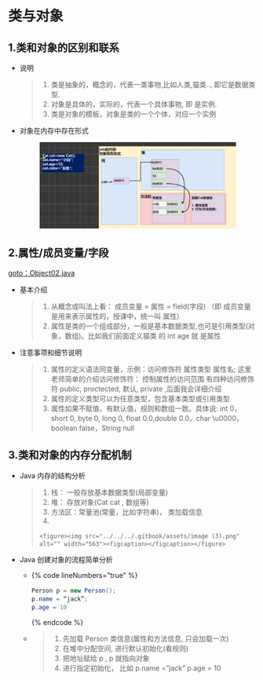 # 类与对象

## 1.类和对象的区别和联系

*   说明

    > 1. 类是抽象的，概念的，代表一类事物,比如人类,猫类.., 即它是数据类型.
    > 2. 对象是具体的，实际的，代表一个具体事物, 即 是实例.
    > 3. 类是对象的模板，对象是类的一个个体，对应一个实例


*   对象在内存中存在形式

    <figure><img src="../../../.gitbook/assets/image (1).png" alt="" width="563"><figcaption></figcaption></figure>

## 2.属性/成员变量/字段

[goto：Object02.java](https://gitee.com/jia-yan\_dong/code/blob/master/Java/javacode/chapter07/Object02.java)

*   基本介绍

    > 1. 从概念或叫法上看： 成员变量 = 属性 = field(字段) （即 成员变量是用来表示属性的，授课中，统一叫 属性）
    > 2. 属性是类的一个组成部分，一般是基本数据类型,也可是引用类型(对象，数组)。比如我们前面定义猫类 的 int age 就 是属性


*   注意事项和细节说明

    > 1. 属性的定义语法同变量，示例：访问修饰符 属性类型 属性名; 这里老师简单的介绍访问修饰符： 控制属性的访问范围 有四种访问修饰符 public, proctected, 默认, private ,后面我会详细介绍
    > 2. 属性的定义类型可以为任意类型，包含基本类型或引用类型
    > 3. 属性如果不赋值，有默认值，规则和数组一致。具体说: int 0，short 0, byte 0, long 0, float 0.0,double 0.0，char \u0000， boolean false，String null

## 3.类和对象的内存分配机制

*   Java 内存的结构分析

    > 1. 栈： 一般存放基本数据类型(局部变量)
    > 2. 堆： 存放对象(Cat cat , 数组等)
    > 3. 方法区：常量池(常量，比如字符串)， 类加载信息
    > 4.
    >
    >     <figure><img src="../../../.gitbook/assets/image (3).png" alt="" width="563"><figcaption></figcaption></figure>


* Java 创建对象的流程简单分析
  * {% code lineNumbers="true" %}
    ```java
    Person p = new Person();
    p.name = “jack”;
    p.age = 10
    ```
    {% endcode %}
  * > 1. 先加载 Person 类信息(属性和方法信息, 只会加载一次)
    > 2. 在堆中分配空间, 进行默认初始化(看规则)
    > 3. 把地址赋给 p , p 就指向对象
    > 4. 进行指定初始化， 比如 p.name =”jack” p.age = 10
